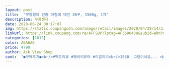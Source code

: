 ```yaml
---
layout: post 
title:  "무항생제 인증 아침에 대란 30구, 1560g, 1개" 
description: 무항생제  ..
date: 2020-06-24 08:17:07 
img: https://static.coupangcdn.com/image/retail/images/2020/04/29/14/3/66e3966f-7971-48e8-b66b-a355b845f4bb.jpg 
linkUrl: https://link.coupang.com/re/AFFSDP?lptag=AF3600438&subid=ahnPublicAsk&pageKey=1524568260&itemId=2615859407&vendorItemId=70606896211&traceid=V0-113-305822a5a0021db7 
categories: [1012] 
color: A6A6A6 
price: 4790 
author: Ask View Shop 
cont:  "●구매후기●<br/>#팩트리뷰 #헤비리뷰어 #리얼리티<br/>1560  그램이네요... <br/><br/>2020.<br/>06.<br/>11 배송<br/><br/>☘ 설리뷰입니다 ☘<br/>⚘ 제품에 대해 저 자신이<br/>✅ 구매가 : 4,790원<br/>✅ 구매일 : 2020 .<br/> 06 .<br/> 15<br/>✅ 도착일 : 2020 .<br/> 06 .<br/> 15<br/>✅ 배송방법 : 로켓프레시<br/>✅ 제품명 : 무항생제 인증 아침에 대란 30구, 1560g, 1개<br/>✡ 겨우 한알 깨진거라 교환은 안했구요^^<br/>✡ 계란을 구매해야 할 땐<br/>✡ 계란프라이를 2개 했는데<br/>✡ 별을 뺀 이유는,<br/>✡ 산란한 일자도 6월 4일이면.<br/>.<br/> 흠.<br/>.<br/><br/>✡ 이전에 먹었던 계란은 곰, 자연애이었는데<br/>✡ 하지만 이번엔 한알이 아주 살짝 금이 간 상태로 왔더라고요<br/>⭐⭐⭐ 리뷰 시작 ⭐⭐⭐<br/>〰 제품정보/배송<br/>거짓되거나 과장된 리뷰는 쓰지 않습니다 :) ⚘<br/>건강한 알을 산란할 리가 없겠죠 ㅠㅠ.<br/>.<br/>?<br/>겉으로 볼 땐 너무 신선하더라고요<br/>계란 말이 해서 먹었어요<br/>계란은 신선하고 괜찮아요<br/>계란은 특히나 좋은 걸로 먹어야 한대요<br/>계란은 한 2주 정도 되는것  같습니다<br/>계란프라이 맛도 흰자가 무르다보니<br/>계속 로켓프레시를 이용한답니다^^<br/>고등학교 딸 아이랑 맛있게 아침으로<br/>곰계란이 참 좋아요!<br/>괜찮지만 배송 중의 문제는 절대 드시지 마시길!<br/>구매했어요<br/>그것보단 물처럼 흐르는 흰자 때문이랍니다 ㅠㅠ.<br/>.<br/><br/>그래도 계란이 달 떨어져서 급하게 주문하고<br/>그래도 담엔 재구매는 좀 힘들듯 합니당<br/>그래도 먹어봐야 알겠죠?<br/>그래서 흰자가 약간 세어 나왔지만<br/>기억하기 위해 쓰는 목적이 첫번째이기 때문에<br/>깨진 구석도 없고 첫 주문에 너무 만족스럽게 받아서<br/>난각 번호를 보니 사육환경코드가 4번이더라고요<br/>노른자는 그래도 나름 색도 괜찮고<br/>늘 집 근처 마트에 들러서 구매하곤 했었어요<br/>다행이 한알만 그래서 그건 바로 버렸답니다<br/>담번엔 그냥 주문하던대로 특란을 주문해야할까봐요ㅎㅎ.<br/>.<br/><br/>때마침 식사할 시간에 배송이 되서<br/>로켓프레시로 계란은 처음시켜봐요.<br/><br/>멀쩡했던 계란을 본인의 실수로 깨트린 경우는<br/>메추리알 보다 좀더 큰 느낌... <br/>.<br/><br/>무항생제 계란 이라 믿고 구매했어요<br/>무항생제 때문에 이번엔 대란으로 구매하게 됐네요^^;;<br/>무항생제 인증 아침에 대란 30구, 1560g, 1개<br/>무항생제인증이고 계란은 어떤집이든 많이 섭취하기 때문에 꼭 필요한데 이렇게 쿠팡으로 만날수있어서 좋아요!!!<br/>바로 해먹어봤답니다!<br/>배송 받고 조금 놀랐어요<br/>번호가 낮더라도 좀 더 신선한 계란을 사야할 것 같네요.<br/>.<br/>!!<br/>보통 특란,왕란을 선호하는 편인데<br/>비싸더라도 사육환경번호가 높거나<br/>사람들 북적거리는 마트에 가긴 싫고<br/>생각보다 너무 작아서... <br/><br/>설명했다시피 한알 깨져서 온 부분도 있지만<br/>숫자에 약해서 그램수는 잘 보지 않고 주문하는데<br/>스트레스 많이 받은 닭들이<br/>신선하고 하나도 깨짐없이 왔고, 계란상태도 아주 노른자가 탱탱합니다.<br/><br/>싼 계란엔 이유가 있는 법!<br/>썩 추천드리고 싶진 않습니다!<br/>아무래도 깨질염려도 있고 신선한걸 사야한다는 생각이 있어서 계란은항상 집앞마트에서 구매했는데<br/>안그럼 안 먹느니만 못하다고 합니다.<br/>.<br/>!!<br/>알이 깨지는 순간부터 세균이 들어갈 수 있기 때문에<br/>어차피 항상 신선하고 좋은 야채들만 오는거 너무 잘 알고있기 때문에 계란도 괜찮을것같아서 시켜보았어요.<br/><br/>우연찮게 이용했는데 계란이 오다 깨지면 어쩌지 싶었지만<br/>유통기한이 2020년 7월 5입니다<br/>이게 흰자의 식감이.<br/>.<br/>영.<br/>.<br/> 형편없어요.<br/>.<br/><br/>이렇게나 심하진 않았거든요<br/>이번에 처음으로 아침애대란으로 선택했어요<br/>저는 담번엔 곰으로 주문할 것 같네요^^;<br/>저는 아침에 대란을 또 주문할 것 같진 않구요<br/>절대 드시지 않는 걸 권해드려요<br/>점도나 탄성이 전혀 없고 액체 흐르듯 줄줄... <br/>!!<br/>좋은 계란만 먹으려고 생각했는데 이럴수가<br/>집에서 편히 받아볼 수 있는 로켓프레시를<br/>코로나도 그렇고 공부중이라 집에서 공부만 하는 시점이다보니 계란을 한번 시켜보았어요.<br/><br/>크기가 다르다는게 확 느껴질 정도였거든요<br/>특란 주문했을 때 그런 계란이 중간중간 섞어여있긴 했지만<br/>하지만 코로나로 인해 외출이 힘들어지면서<br/>한눈에 봐도 전에 주문했던 계란과는<br/>항상 구매 했던 브랜드가 품절이라 아침에 대란으로<br/>현명한 소비를 하자<br/> -❤<br/>확실히 크기가 많이 차이 났어요<br/>흰자가 물... <br/> 좀 실망스러웠어요<br/>힘있게 봉긋 솟아있는 편인데 흰자가 넘 심해요<br/>" 
---
```

